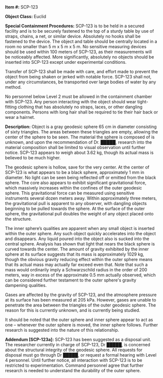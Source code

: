 **Item #:** SCP-123

**Object Class:** Euclid

**Special Containment Procedures:** SCP-123 is to be held in a secured facility and is to be securely fastened to the top of a sturdy table by use of straps, chains, a net, or similar device. Absolutely no hooks shall be fastened to the device. The object and table should be centrally located in a room no smaller than 5 m x 5 m x 5 m. No sensitive measuring devices should be used within 100 meters of SCP-123, as their measurements will be noticeably affected. More significantly, absolutely no objects should be inserted into SCP-123 except under experimental conditions.

Transfer of SCP-123 shall be made with care, and effort made to prevent the object from being shaken or jerked with notable force. SCP-123 shall not, under any circumstances, be transported over large bodies of water by any method.

No personnel below Level 2 must be allowed in the containment chamber with SCP-123. Any person interacting with the object should wear tight-fitting clothing that has absolutely no straps, laces, or other dangling components. Persons with long hair shall be required to tie their hair back or wear a hairnet.

**Description:** Object is a gray geodesic sphere 65 cm in diameter consisting of sixty triangles. The areas between these triangles are empty, allowing the center of the sphere to be seen. The material the sphere is composed of is unknown, and upon the recommendation of Dr. █████, research into the material composition shall be limited to visual observation until further notice. SCP-123 appears to weigh about 3.62 kg, though its actual mass is believed to be much higher.

The geodesic sphere is hollow, save for the very center. At the center of SCP-123 is what appears to be a black sphere, approximately 1 mm in diameter. No light can be seen being reflected off or emitted from the black sphere. The core also appears to exhibit significant gravitational force, which massively increases within the confines of the outer geodesic sphere. This gravitational force can be measured using sensitive instruments several dozen meters away. Within approximately three meters, the gravitational pull is apparent to any observer, with dangling objects beginning to be pulled towards the sphere. At the surface of the outer sphere, the gravitational pull doubles the weight of any object placed onto the structure.

The inner sphere’s qualities are apparent when any small object is inserted within the outer sphere. Any such object quickly accelerates into the object and disappears. Any liquid poured into the object also is sucked into the central sphere. Analysis has shown that light that nears the black sphere is curved towards the center. The amount of gravity exhibited by the inner sphere at its surface suggests that its mass is approximately 1029 kg, though the obvious gravity reducing effect within the outer sphere means that its actual mass may actually far exceed even that. Note that such a mass would ordinarily imply a Schwarzschild radius in the order of 200 meters, way in excess of the approximate 0.5 mm actually observed, which can be considered further testament to the outer sphere's gravity dampening qualities.

Gases are affected by the gravity of SCP-123, and the atmosphere pressure at its surface has been measured at 205 kPa. However, gases are unable to penetrate the area between the triangles of the outer geodesic sphere. The reason for this is currently unknown, and is currently being studied.

It should be noted that the outer sphere and inner sphere appear to act as one – whenever the outer sphere is moved, the inner sphere follows. Further research is suggested into the nature of this relationship.

**Addendum \[SCP-123a\]:** SCP-123 has been suggested as a disposal unit. The researcher currently in charge of SCP-123, Dr █████, is concerned about the structural integrity of the geodesic sphere. All requests for disposal must go through Dr █████, or request a formal hearing with Level 4 personnel. Until further notice, all interaction with SCP-123 is to be restricted to experimentation. Command personnel agree that further research is needed to understand the durability of the outer sphere.